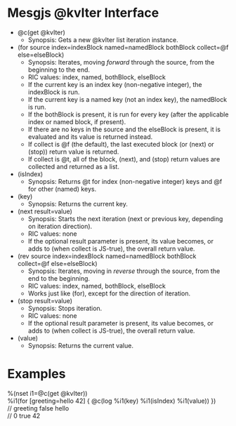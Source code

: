 # Mesgjs @kvIter Interface

* @c(get @kvIter)  
  * Synopsis: Gets a new @kvIter list iteration instance.  
* (for source index=indexBlock named=namedBlock bothBlock collect=@f else=elseBlock)  
  * Synopsis: Iterates, moving *forward* through the source, from the beginning to the end.  
  * RIC values: index, named, bothBlock, elseBlock  
  * If the current key is an index key (non-negative integer), the indexBlock is run.  
  * If the current key is a named key (not an index key), the namedBlock is run.  
  * If the bothBlock is present, it is run for every key (after the applicable index or named block, if present).  
  * If there are no keys in the source and the elseBlock is present, it is evaluated and its value is returned instead.  
  * If collect is @f (the default), the last executed block (or (next) or (stop)) return value is returned.  
  * If collect is @t, all of the block, (next), and (stop) return values are collected and returned as a list.  
* (isIndex)  
  * Synopsis: Returns @t for index (non-negative integer) keys and @f for other (named) keys.  
* (key)  
  * Synopsis: Returns the current key.  
* (next result=value)  
  * Synopsis: Starts the next iteration (next or previous key, depending on iteration direction).  
  * RIC values: none  
  * If the optional result parameter is present, its value becomes, or adds to (when collect is JS-true), the overall return value.   
* (rev source index=indexBlock named=namedBlock bothBlock collect=@f else=elseBlock)  
  * Synopsis: Iterates, moving in *reverse* through the source, from the end to the beginning.  
  * RIC values: index, named, bothBlock, elseBlock  
  * Works just like (for), except for the direction of iteration.  
* (stop result=value)  
  * Synopsis: Stops iteration.  
  * RIC values: none  
  * If the optional result parameter is present, its value becomes, or adds to (when collect is JS-true), the overall return value.  
* (value)  
  * Synopsis: Returns the current value.

# Examples

%(nset i1=@c(get @kvIter))  
%i1(for \[greeting=hello 42\] { @c(log %i1(key) %i1(isIndex) %i1(value)) })  
// greeting false hello  
// 0 true 42  
